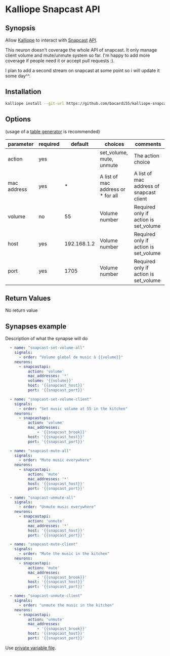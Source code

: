 # Kalliope Snapcast API

## Synopsis

Allow [Kalliope](https://kalliope-project.github.io/) to interact with [Snapcast](https://github.com/badaix/snapcast) [API](https://github.com/badaix/snapcast/blob/master/doc/json_rpc_api/v2_0_0.md#clientsetvolume).

This neuron doesn't coverage the whole API of snapcast. It only manage client volume and mute/unmute system so far.
I'm happy to add more coverage if people need it or accept pull requests :).

I plan to add a second stream on snapcast at some point so i will update it some day^^.

## Installation
```bash
kalliope install --git-url https://github.com/bacardi55/kalliope-snapcast-api.git
```

## Options

(usage of a [table generator](http://www.tablesgenerator.com/markdown_tables) is recommended)

| parameter        | required | default     | choices                            | comments                                 |
|------------------|----------|-------------|------------------------------------|------------------------------------------|
| action           | yes      |             | set_volume, mute, unmute           | The action choice                        |
| mac address      | yes      | *           | A list of mac address or * for all | A list of mac address of snapcast client |
| volume           | no       | 55          | Volume number                      | Required only if action is set_volume    |
| host             | yes      | 192.168.1.2 | Volume number                      | Required only if action is set_volume    |
| port             | yes      | 1705        | Volume number                      | Required only if action is set_volume    |


## Return Values

No return value


## Synapses example

Description of what the synapse will do
```yml
  - name: "snapcast-set-volume-all"
    signals:
      - order: "Volume global de music à {{volume}}"
    neurons:
      - snapcastapi:
          action: 'volume'
          mac_addresses: '*'
          volume: '{{volume}}'
          host: '{{snapcast_host}}'
          port: '{{snapcast_port}}'

  - name: "snapcast-set-volume-client"
    signals:
      - order: "Set music volume at 55 in the kitchen"
    neurons:
      - snapcastapi:
          action: 'volume'
          mac_addresses:
              - '{{snapcast_brook}}'
          host: '{{snapcast_host}}'
          port: '{{snapcast_port}}'

  - name: "snapcast-mute-all"
    signals:
      - order: "Mute music everywhere"
    neurons:
      - snapcastapi:
          action: 'mute'
          mac_addresses: '*'
          host: '{{snapcast_host}}'
          port: '{{snapcast_port}}'

  - name: "snapcast-unmute-all"
    signals:
      - order: "Unmute music everywhere"
    neurons:
      - snapcastapi:
          action: 'unmute'
          mac_addresses: '*'
          host: '{{snapcast_host}}'
          port: '{{snapcast_port}}'

  - name: "snapcast-mute-client"
    signals:
      - order: "Mute the music in the kitchen"
    neurons:
      - snapcastapi:
          action: 'mute'
          mac_addresses: 
              - '{{snapcast_brook}}'
          host: '{{snapcast_host}}'
          port: '{{snapcast_port}}'

  - name: "snapcast-unmute-client"
    signals:
      - order: "unmute the music in the kitchen"
    neurons:
      - snapcastapi:
          action: 'unmute'
          mac_addresses:
              - '{{snapcast_brook}}'
          host: '{{snapcast_host}}'
          port: '{{snapcast_port}}'
```


Use [private variable file](https://github.com/kalliope-project/kalliope/blob/master/Docs/settings.md#global-variables).
